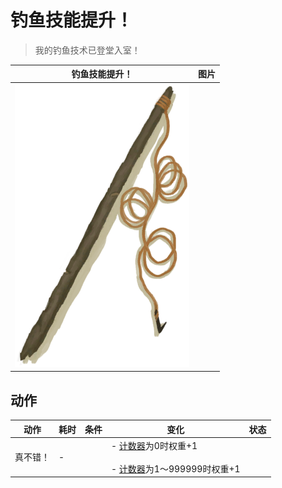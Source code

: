 # 钓鱼技能提升！  
> 我的钓鱼技术已登堂入室！  
  
  钓鱼技能提升！  |   图片   
 ----  |  ----:   
   |  ![](Sprite/FishingRod.png)   
  
## 动作  
动作  |  耗时  |  条件  |  变化  |  状态  
----  |  ----  |  ----  |  ----  |  ----  
真不错！<br>  |  -  |    |  - [计数器](TickCounter.md)为0时权重+1<br><br>- [计数器](TickCounter.md)为1～999999时权重+1<br>  |    
